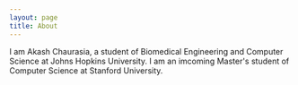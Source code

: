 ```yaml
---
layout: page
title: About
---
```


I am Akash Chaurasia, a student of Biomedical Engineering and Computer Science at Johns Hopkins University. I am an imcoming Master's student of Computer Science at Stanford University.

